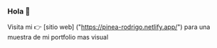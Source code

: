 ### Hola 👋 
Visita mi 👉 [sitio web] ("https://pinea-rodrigo.netlify.app/") para una muestra de mi portfolio mas visual


